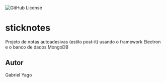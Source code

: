 ![GitHub License](https://img.shields.io/github/license/GabrielYago10/stickynotes)

# sticknotes
Projeto de notas autoadesivas (estilo post-it) usando o framework Electron e o banco de dados MongoDB



## Autor
Gabriel Yago
